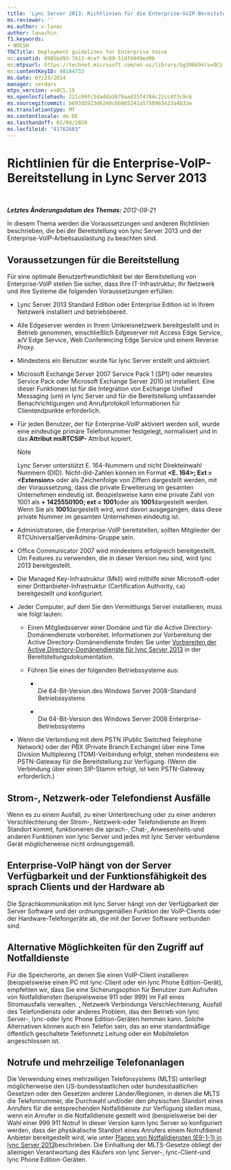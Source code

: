 ```yaml
---
title: 'Lync Server 2013: Richtlinien für die Enterprise-VoIP-Bereitstellung'
ms.reviewer: ''
ms.author: v-lanac
author: lanachin
f1.keywords:
- NOCSH
TOCTitle: Deployment guidelines for Enterprise Voice
ms:assetid: 8985bd93-7613-4cef-9c89-51df6049ed9b
ms:mtpsurl: https://technet.microsoft.com/en-us/library/Gg398694(v=OCS.15)
ms:contentKeyID: 48184733
ms.date: 07/23/2014
manager: serdars
mtps_version: v=OCS.15
ms.openlocfilehash: 221c09fc5dadda267baad35f4784c22cc4f3c9c6
ms.sourcegitcommit: b693d5923d6240cbb865241a5750963423a4b33e
ms.translationtype: MT
ms.contentlocale: de-DE
ms.lasthandoff: 02/04/2020
ms.locfileid: "41762683"
---
```

<div data-xmlns="http://www.w3.org/1999/xhtml">

<div class="topic" data-xmlns="http://www.w3.org/1999/xhtml" data-msxsl="urn:schemas-microsoft-com:xslt" data-cs="http://msdn.microsoft.com/en-us/">

<div data-asp="http://msdn2.microsoft.com/asp">

# <a name="deployment-guidelines-for-enterprise-voice-in-lync-server-2013"></a>Richtlinien für die Enterprise-VoIP-Bereitstellung in Lync Server 2013

</div>

<div id="mainSection">

<div id="mainBody">

<span> </span>

_**Letztes Änderungsdatum des Themas:** 2012-09-21_

In diesem Thema werden die Voraussetzungen und anderen Richtlinien beschrieben, die bei der Bereitstellung von lync Server 2013 und der Enterprise-VoIP-Arbeitsauslastung zu beachten sind.

<div>

## <a name="deployment-prerequisites"></a>Voraussetzungen für die Bereitstellung

Für eine optimale Benutzerfreundlichkeit bei der Bereitstellung von Enterprise-VoIP stellen Sie sicher, dass Ihre IT-Infrastruktur, Ihr Netzwerk und ihre Systeme die folgenden Voraussetzungen erfüllen:

  - Lync Server 2013 Standard Edition oder Enterprise Edition ist in Ihrem Netzwerk installiert und betriebsbereit.

  - Alle Edgeserver werden in Ihrem Umkreisnetzwerk bereitgestellt und in Betrieb genommen, einschließlich Edgeserver mit Access Edge Service, a/V Edge Service, Web Conferencing Edge Service und einem Reverse Proxy.

  - Mindestens ein Benutzer wurde für lync Server erstellt und aktiviert.

  - Microsoft Exchange Server 2007 Service Pack 1 (SP1) oder neuestes Service Pack oder Microsoft Exchange Server 2010 ist installiert. Eine dieser Funktionen ist für die Integration von Exchange Unified Messaging (um) in lync Server und für die Bereitstellung umfassender Benachrichtigungen und Anrufprotokoll Informationen für Clientendpunkte erforderlich.

  - Für jeden Benutzer, der für Enterprise-VoIP aktiviert werden soll, wurde eine eindeutige primäre Telefonnummer festgelegt, normalisiert und in das **Attribut msRTCSIP-** Attribut kopiert.
    
    <div>
    

    > [!NOTE]  
    > Lync Server unterstützt E. 164-Nummern und nicht Direkteinwahl Nummern (DID). Nicht-did-Zahlen können im Format <STRONG> &lt;E. 164&gt;; Ext =&lt;Extension&gt; </STRONG> oder als Zeichenfolge von Ziffern dargestellt werden, mit der Voraussetzung, dass die private Erweiterung im gesamten Unternehmen eindeutig ist. Beispielsweise kann eine private Zahl von 1001 als <STRONG>+ 1425550100; ext = 1001</STRONG>oder als <STRONG>1001</STRONG>dargestellt werden. Wenn Sie als <STRONG>1001</STRONG>dargestellt wird, wird davon ausgegangen, dass diese private Nummer im gesamten Unternehmen eindeutig ist.

    
    </div>

  - Administratoren, die Enterprise-VoIP bereitstellen, sollten Mitglieder der RTCUniversalServerAdmins-Gruppe sein.

  - Office Communicator 2007 wird mindestens erfolgreich bereitgestellt. Um Features zu verwenden, die in dieser Version neu sind, wird lync 2013 bereitgestellt.

  - Die Managed Key-Infrastruktur (MkII) wird mithilfe einer Microsoft-oder einer Drittanbieter-Infrastruktur (Certification Authority, ca) bereitgestellt und konfiguriert.

  - Jeder Computer, auf dem Sie den Vermittlungs Server installieren, muss wie folgt lauten:
    
      - Einen Mitgliedsserver einer Domäne und für die Active Directory-Domänendienste vorbereitet. Informationen zur Vorbereitung der Active Directory-Domänendienste finden Sie unter [Vorbereiten der Active Directory-Domänendienste für lync Server 2013](lync-server-2013-preparing-active-directory-domain-services.md) in der Bereitstellungsdokumentation.
    
      - Führen Sie eines der folgenden Betriebssysteme aus:
        
          - <span></span>  
            Die 64-Bit-Version des Windows Server 2008-Standard Betriebssystems
        
          - <span></span>  
            Die 64-Bit-Version des Windows Server 2008 Enterprise-Betriebssystems

  - Wenn die Verbindung mit dem PSTN (Public Switched Telephone Network) oder der PBX (Private Branch Exchange) über eine Time Division Multiplexing (TDM)-Verbindung erfolgt, stehen mindestens ein PSTN-Gateway für die Bereitstellung zur Verfügung. (Wenn die Verbindung über einen SIP-Stamm erfolgt, ist kein PSTN-Gateway erforderlich.)

</div>

<div>

## <a name="power-network-or-telephone-service-outages"></a>Strom-, Netzwerk-oder Telefondienst Ausfälle

Wenn es zu einem Ausfall, zu einer Unterbrechung oder zu einer anderen Verschlechterung der Strom-, Netzwerk-oder Telefondienste an Ihrem Standort kommt, funktionieren die sprach-, Chat-, Anwesenheits-und anderen Funktionen von lync Server und jedes mit lync Server verbundene Gerät möglicherweise nicht ordnungsgemäß.

</div>

<div>

## <a name="enterprise-voice-depends-on-server-availability-and-voice-client-and-hardware-operability"></a>Enterprise-VoIP hängt von der Server Verfügbarkeit und der Funktionsfähigkeit des sprach Clients und der Hardware ab

Die Sprachkommunikation mit lync Server hängt von der Verfügbarkeit der Server Software und der ordnungsgemäßen Funktion der VoIP-Clients oder der Hardware-Telefongeräte ab, die mit der Server Software verbunden sind.

</div>

<div>

## <a name="alternative-means-of-accessing-emergency-services"></a>Alternative Möglichkeiten für den Zugriff auf Notfalldienste

Für die Speicherorte, an denen Sie einen VoIP-Client installieren (beispielsweise einen PC mit lync-Client oder ein lync Phone Edition-Gerät), empfehlen wir, dass Sie eine Sicherungsoption für Benutzer zum Aufrufen von Notfalldiensten (beispielsweise 911 oder 999) im Fall eines Stromausfalls verwalten. , Netzwerk Verbindungs Verschlechterung, Ausfall des Telefondiensts oder anderes Problem, das den Betrieb von lync Server-, lync-oder lync Phone Edition-Geräten hemmen kann. Solche Alternativen können auch ein Telefon sein, das an eine standardmäßige öffentlich geschaltete Telefonnetz Leitung oder ein Mobiltelefon angeschlossen ist.

</div>

<div>

## <a name="emergency-calls-and-multi-line-telephone-systems"></a>Notrufe und mehrzeilige Telefonanlagen

Die Verwendung eines mehrzeiligen Telefonsystems (MLTS) unterliegt möglicherweise den US-bundesstaatlichen oder bundesstaatlichen Gesetzen oder den Gesetzen anderer Länder/Regionen, in denen die MLTS die Telefonnummer, die Durchwahl und/oder den physischen Standort eines Anrufers für die entsprechenden Notfalldienste zur Verfügung stellen muss, wenn ein Anrufer in die Notfalldienste gestellt wird (beispielsweise bei der Wahl einer 999 911 Notruf In dieser Version kann lync Server so konfiguriert werden, dass der physikalische Standort eines Anrufers einem Notrufdienst Anbieter bereitgestellt wird, wie unter [Planen von Notfalldiensten (E9-1-1) in lync Server 2013](lync-server-2013-planning-for-emergency-services-e9-1-1.md)beschrieben. Die Einhaltung der MLTS-Gesetze obliegt der alleinigen Verantwortung des Käufers von lync Server-, lync-Client-und lync Phone Edition-Geräten.

</div>

</div>

<span> </span>

</div>

</div>

</div>

